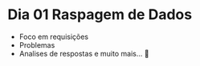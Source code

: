 # Dia 01 Raspagem de Dados

- Foco em requisições
- Problemas
- Analises de respostas
e muito mais... :rocket: